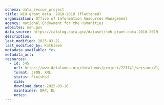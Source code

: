 ```yaml
---
schema: data_rescue_project 
title: NEH grant data, 2010-2019 (flattened)
organization: Office of Information Resources Management
agency: National Endowment for the Humanities
websites: neh.gov
data_source: https://catalog.data.gov/dataset/neh-grant-data-2010-2019-flattened
description: 
last_modified: 2025-03-21
last_modified_by: Kathleen
metadata_available: Yes
metadata_url: 
resources:
  - id: 545
    url: https://www.datalumos.org/datalumos/project/223141/version/V1/view
    format: JSON, XML
    status: Finished
    size: 
    download_date: 2025-03-16
    maintainer: DRP, DL
    notes: 
---
```

